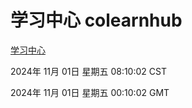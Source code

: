 # 学习中心 colearnhub
[学习中心](http://219.139.197.74:56308/colearnhub/)

2024年 11月 01日 星期五 08:10:02 CST

2024年 11月 01日 星期五 00:10:02 GMT
